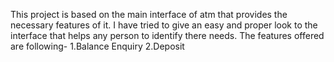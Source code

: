 This project is based on the main interface of atm that provides the necessary features of it.
I have tried to give an easy and proper look to the interface that helps any person to identify there needs.
The features offered are following-
1.Balance Enquiry 2.Deposit

